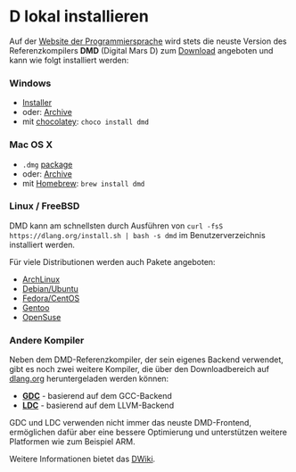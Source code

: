 # D lokal installieren

Auf der [Website der Programmiersprache](https://dlang.org) wird stets die neuste
Version des Referenzkompilers **DMD** (Digital Mars D) zum [Download](http://dlang.org/download.html)
angeboten und kann wie folgt installiert werden:

### Windows

* [Installer](http://downloads.dlang.org/releases/2.x/{{latest-release}}/dmd-{{latest-release}}.exe)
* oder: [Archive](http://downloads.dlang.org/releases/2.x/{{latest-release}}/dmd.{{latest-release}}.windows.7z)
* mit [chocolatey](https://chocolatey.org/packages/dmd): `choco install dmd`

### Mac OS X

* `.dmg` [package](http://downloads.dlang.org/releases/2.x/{{latest-release}}/dmd.{{latest-release}}.dmg)
* oder: [Archive](http://downloads.dlang.org/releases/2.x/{{latest-release}}/dmd.{{latest-release}}.osx.tar.xz)
* mit [Homebrew](http://brew.sh): `brew install dmd`

### Linux / FreeBSD

DMD kann am schnellsten durch Ausführen von `curl -fsS https://dlang.org/install.sh | bash -s dmd`
im Benutzerverzeichnis installiert werden.

Für viele Distributionen werden auch Pakete angeboten:

* [ArchLinux](https://wiki.archlinux.org/index.php/D_(programming_language))
* [Debian/Ubuntu](http://d-apt.sourceforge.net)
* [Fedora/CentOS](http://dlang.org/download.html#dmd)
* [Gentoo](https://wiki.gentoo.org/wiki/Dlang)
* [OpenSuse](http://dlang.org/download.html#dmd)

### Andere Kompiler

Neben dem DMD-Referenzkompiler, der sein eigenes Backend verwendet, gibt es noch
zwei weitere Kompiler, die über den Downloadbereich auf [dlang.org](https://dlang.org/download.html)
heruntergeladen werden können:

* [**GDC**](http://gdcproject.org/downloads) - basierend auf dem GCC-Backend
* [**LDC**](https://github.com/ldc-developers/ldc#installation) - basierend auf dem LLVM-Backend

GDC und LDC verwenden nicht immer das neuste DMD-Frontend, ermöglichen dafür
aber eine bessere Optimierung und unterstützen weitere Platformen
wie zum Beispiel ARM.

Weitere Informationen bietet das [DWiki](https://wiki.dlang.org/Compilers).
